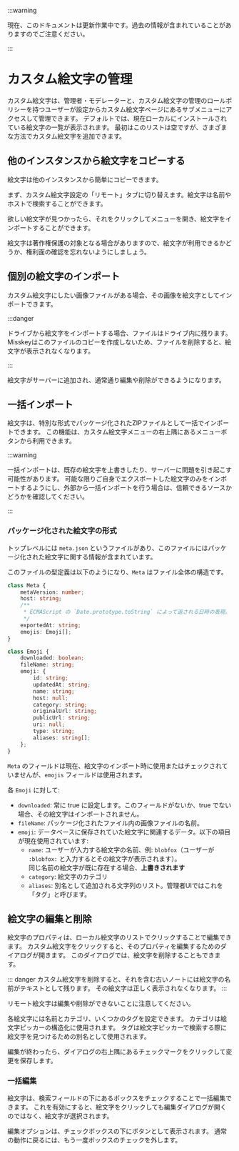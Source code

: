 :::warning

現在、このドキュメントは更新作業中です。過去の情報が含まれていることがありますのでご注意ください。

:::

# カスタム絵文字の管理

カスタム絵文字は、管理者・モデレーターと、カスタム絵文字の管理のロールポリシーを持つユーザーが設定からカスタム絵文字ページにあるサブメニューにアクセスして管理できます。
デフォルトでは、現在ローカルにインストールされている絵文字の一覧が表示されます。
最初はこのリストは空ですが、さまざまな方法でカスタム絵文字を追加できます。

## 他のインスタンスから絵文字をコピーする

絵文字は他のインスタンスから簡単にコピーできます。

まず、カスタム絵文字設定の「リモート」タブに切り替えます。絵文字は名前やホストで検索することができます。

欲しい絵文字が見つかったら、それをクリックしてメニューを開き、絵文字をインポートすることができます。

絵文字は著作権保護の対象となる場合がありますので、絵文字が利用できるかどうか、権利面の確認を忘れないようにしましょう。

## 個別の絵文字のインポート

カスタム絵文字にしたい画像ファイルがある場合、その画像を絵文字としてインポートできます。

:::danger

ドライブから絵文字をインポートする場合、ファイルはドライブ内に残ります。
Misskeyはこのファイルのコピーを作成しないため、ファイルを削除すると、絵文字が表示されなくなります。

:::

絵文字がサーバーに追加され、通常通り編集や削除ができるようになります。

## 一括インポート

絵文字は、特別な形式でパッケージ化されたZIPファイルとして一括でインポートできます。
この機能は、カスタム絵文字メニューの右上隅にあるメニューボタンから利用できます。

:::warning

一括インポートは、既存の絵文字を上書きしたり、サーバーに問題を引き起こす可能性があります。
可能な限りご自身でエクスポートした絵文字のみをインポートするようにし、外部から一括インポートを行う場合は、信頼できるソースかどうかを確認してください。

:::

### パッケージ化された絵文字の形式

トップレベルには `meta.json` というファイルがあり、このファイルにはパッケージ化された絵文字に関する情報が含まれています。

このファイルの型定義は以下のようになり、`Meta` はファイル全体の構造です。

```typescript
class Meta {
	metaVersion: number;
	host: string;
	/**
	 * ECMAScript の `Date.prototype.toString` によって返される日時の表現。
	 */
	exportedAt: string;
	emojis: Emoji[];
}

class Emoji {
	downloaded: boolean;
	fileName: string;
	emoji: {
		id: string;
		updatedAt: string;
		name: string;
		host: null;
		category: string;
		originalUrl: string;
		publicUrl: string;
		uri: null;
		type: string;
		aliases: string[];
	};
}
```

`Meta` のフィールドは現在、絵文字のインポート時に使用またはチェックされていませんが、`emojis` フィールドは使用されます。

各 `Emoji` に対して:

- `downloaded`: 常に true に設定します。このフィールドがないか、true でない場合、その絵文字はインポートされません。
- `fileName`: パッケージ化されたファイル内の画像ファイルの名前。
- `emoji`: データベースに保存されていた絵文字に関連するデータ。以下の項目が現在使用されています:
  - `name`: ユーザーが入力する絵文字の名前、例: `blobfox`（ユーザーが `:blobfox:` と入力するとその絵文字が表示されます）。  
    同じ名前の絵文字が既に存在する場合、**上書きされます**
  - `category`: 絵文字のカテゴリ
  - `aliases`: 別名として追加される文字列のリスト。管理者UIではこれを「タグ」と呼びます。

## 絵文字の編集と削除

絵文字のプロパティは、ローカル絵文字のリストでクリックすることで編集できます。
カスタム絵文字をクリックすると、そのプロパティを編集するためのダイアログが開きます。
このダイアログでは、絵文字を削除することもできます。

::: danger
カスタム絵文字を削除すると、それを含む古いノートには絵文字の名前がテキストとして残ります。
その絵文字は正しく表示されなくなります。
:::

リモート絵文字は編集や削除ができないことに注意してください。

各絵文字には名前とカテゴリ、いくつかのタグを設定できます。
カテゴリは絵文字ピッカーの構造化に使用されます。
タグは絵文字ピッカーで検索する際に絵文字を見つけるための別名として使用されます。

編集が終わったら、ダイアログの右上隅にあるチェックマークをクリックして変更を保存します。

### 一括編集

絵文字は、検索フィールドの下にあるボックスをチェックすることで一括編集できます。
これを有効にすると、絵文字をクリックしても編集ダイアログが開くのではなく、絵文字が選択されます。

編集オプションは、チェックボックスの下にボタンとして表示されます。
通常の動作に戻るには、もう一度ボックスのチェックを外します。
